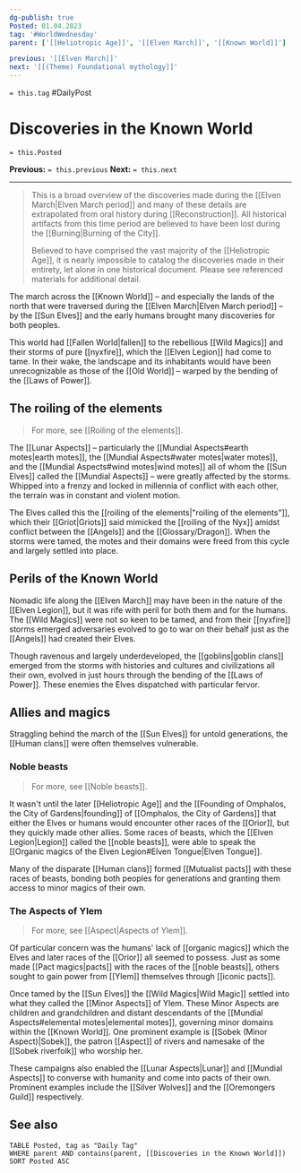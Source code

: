 ```yaml
---
dg-publish: true
Posted: 01.04.2023
tag: '#WorldWednesday'
parent: ['[[Heliotropic Age]]', '[[Elven March]]', '[[Known World]]']

previous: '[[Elven March]]'
next: '[[(Theme) Foundational mythology]]'
---
```

`= this.tag` #DailyPost
# Discoveries in the Known World
`= this.Posted`

**Previous:** `= this.previous`
**Next:** `= this.next`

---

> This is a broad overview of the discoveries made during the [[Elven March|Elven March period]] and many of these details are extrapolated from oral history during [[Reconstruction]]. All historical artifacts from this time period are believed to have been lost during the [[Burning|Burning of the City]].
>
> Believed to have comprised the vast majority of the [[Heliotropic Age]], it is nearly impossible to catalog the discoveries made in their entirety, let alone in one historical document. Please see referenced materials for additional detail.

The march across the [[Known World]] – and especially the lands of the north that were traversed during the [[Elven March|Elven March period]] – by the [[Sun Elves]] and the early humans brought many discoveries for both peoples.

This world had [[Fallen World|fallen]] to the rebellious [[Wild Magics]] and their storms of pure [[nyxfire]], which the [[Elven Legion]] had come to tame. In their wake, the landscape and its inhabitants would have been unrecognizable as those of the [[Old World]] – warped by the bending of the [[Laws of Power]].

## The roiling of the elements

> For more, see [[Roiling of the elements]].

The [[Lunar Aspects]] – particularly the [[Mundial Aspects#earth motes|earth motes]], the [[Mundial Aspects#water motes|water motes]], and the [[Mundial Aspects#wind motes|wind motes]] all of whom the [[Sun Elves]] called the [[Mundial Aspects]] – were greatly affected by the storms. Whipped into a frenzy and locked in millennia of conflict with each other, the terrain was in constant and violent motion.

The Elves called this the [[roiling of the elements|"roiling of the elements"]], which their [[Griot|Griots]] said mimicked the [[roiling of the Nyx]] amidst conflict between the [[Angels]] and the [[Glossary/Dragon]]. When the storms were tamed, the motes and their domains were freed from this cycle and largely settled into place.

## Perils of the Known World

Nomadic life along the [[Elven March]] may have been in the nature of the [[Elven Legion]], but it was rife with peril for both them and for the humans. The [[Wild Magics]] were not so keen to be tamed, and from their [[nyxfire]] storms emerged adversaries evolved to go to war on their behalf just as the [[Angels]] had created their Elves.

Though ravenous and largely underdeveloped, the [[goblins|goblin clans]] emerged from the storms with histories and cultures and civilizations all their own, evolved in just hours through the bending of the [[Laws of Power]]. These enemies the Elves dispatched with particular fervor.

## Allies and magics

Straggling behind the march of the [[Sun Elves]] for untold generations, the [[Human clans]] were often themselves vulnerable.

### Noble beasts

> For more, see [[Noble beasts]].

It wasn't until the later [[Heliotropic Age]] and the [[Founding of Omphalos, the City of Gardens|founding]] of [[Omphalos, the City of Gardens]] that either the Elves or humans would encounter other races of the [[Orior]], but they quickly made other allies. Some races of beasts, which the [[Elven Legion|Legion]] called the [[noble beasts]], were able to speak the [[Organic magics of the Elven Legion#Elven Tongue|Elven Tongue]].

Many of the disparate [[Human clans]] formed [[Mutualist pacts]] with these races of beasts, bonding both peoples for generations and granting them access to minor magics of their own.

### The Aspects of Ylem

> For more, see [[Aspect|Aspects of Ylem]].

Of particular concern was the humans' lack of [[organic magics]] which the Elves and later races of the [[Orior]] all seemed to possess. Just as some made [[Pact magics|pacts]] with the races of the [[noble beasts]], others sought to gain power from [[Ylem]] themselves through [[iconic pacts]].

Once tamed by the [[Sun Elves]] the [[Wild Magics|Wild Magic]] settled into what they called the [[Minor Aspects]] of Ylem. These Minor Aspects are children and grandchildren and distant descendants of the [[Mundial Aspects#elemental motes|elemental motes]], governing minor domains within the [[Known World]]. One prominent example is [[Sobek (Minor Aspect)|Sobek]], the patron [[Aspect]] of rivers and namesake of the [[Sobek riverfolk]] who worship her.

These campaigns also enabled the [[Lunar Aspects|Lunar]] and [[Mundial Aspects]] to converse with humanity and come into pacts of their own. Prominent examples include the [[Silver Wolves]] and the [[Oremongers Guild]] respectively.

## See also
```dataview
TABLE Posted, tag as "Daily Tag"
WHERE parent AND contains(parent, [[Discoveries in the Known World]])
SORT Posted ASC
```